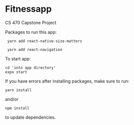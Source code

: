 # Fitnessapp
CS 470 Capstone Project


Packages to run this app:

  	 yarn add react-native-size-matters
  
  	 yarn add react-navigation
  
To start app:

	cd 'into app directory'
	expo start
		
If you have errors after installing packages, make sure to run:

  	yarn install
		
and/or  

	npm install 
  
to update dependencies.


